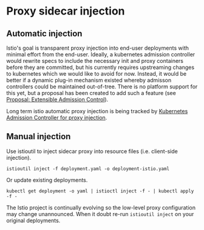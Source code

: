 # Proxy sidecar injection

## Automatic injection

Istio's goal is transparent proxy injection into end-user deployments
with minimal effort from the end-user. Ideally, a kubernetes admission
controller would rewrite specs to include the necessary init and proxy
containers before they are committed, but his currently requires
upstreaming changes to kubernetes which we would like to avoid for
now. Instead, it would be better if a dynamic plug-in mechanism
existed whereby admisson controllers could be maintained
out-of-tree. There is no platform support for this yet, but a proposal
has been created to add such a feature
(see [Proposal: Extensible Admission Control](https://github.com/kubernetes/community/pull/132/)).

Long term istio automatic proxy injection is being tracked
by [Kubernetes Admission Controller for proxy injection](https://github.com/istio/manager/issues/57).

## Manual injection

Use istioutil to inject sidecar proxy into resource files (i.e. client-side injection).

    istioutil inject -f deployment.yaml -o deployment-istio.yaml

Or update existing deployments.

    kubectl get deployment -o yaml | istioctl inject -f - | kubectl apply -f -

The Istio project is continually evolving so the low-level proxy
configuration may change unannounced. When it doubt re-run `istioutil
inject` on your original deployments.
